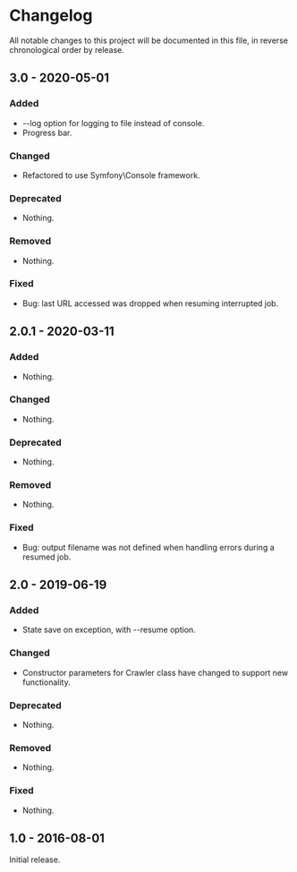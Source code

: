 # Changelog

All notable changes to this project will be documented in this file, in reverse chronological order by release.

## 3.0 - 2020-05-01

### Added

- --log option for logging to file instead of console.
- Progress bar.

### Changed

- Refactored to use Symfony\Console framework.

### Deprecated

- Nothing.

### Removed

- Nothing.

### Fixed

- Bug: last URL accessed was dropped when resuming interrupted job.

## 2.0.1 - 2020-03-11

### Added

- Nothing.

### Changed

- Nothing.

### Deprecated

- Nothing.

### Removed

- Nothing.

### Fixed

- Bug: output filename was not defined when handling errors during a resumed job.

## 2.0 - 2019-06-19

### Added

- State save on exception, with --resume option.

### Changed

- Constructor parameters for Crawler class have changed to support new functionality.

### Deprecated

- Nothing.

### Removed

- Nothing.

### Fixed

- Nothing.

## 1.0 - 2016-08-01

Initial release.
